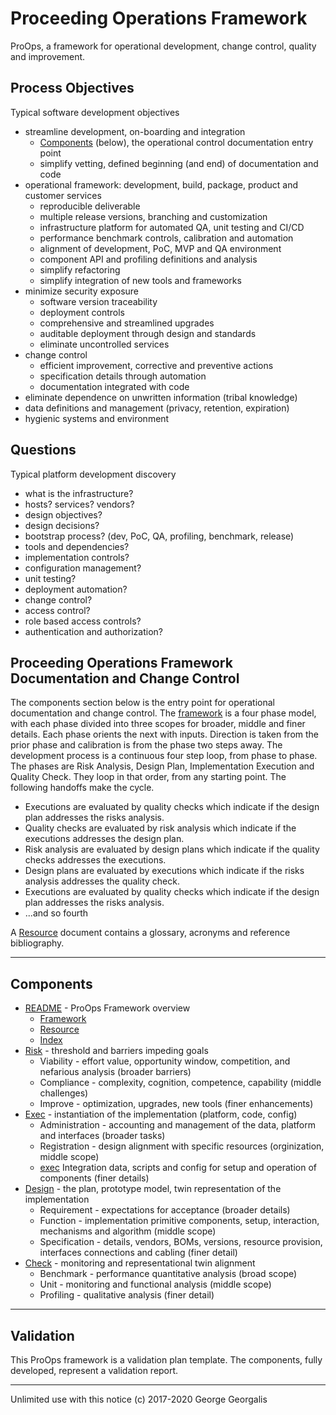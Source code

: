 # Proceeding Operations Framework
ProOps, a framework for operational development, change control, quality and improvement.

## Process Objectives
Typical software development objectives

* streamline development, on-boarding and integration
  * [Components](#components) (below), the operational control documentation entry point
  * simplify vetting, defined beginning (and end) of documentation and code
* operational framework: development, build, package, product and customer services
  * reproducible deliverable
  * multiple release versions, branching and customization 
  * infrastructure platform for automated QA, unit testing and CI/CD
  * performance benchmark controls, calibration and automation
  * alignment of development, PoC, MVP and QA environment
  * component API and profiling definitions and analysis
  * simplify refactoring
  * simplify integration of new tools and frameworks
* minimize security exposure
  * software version traceability
  * deployment controls
  * comprehensive and streamlined upgrades
  * auditable deployment through design and standards
  * eliminate uncontrolled services
* change control
  * efficient improvement, corrective and preventive actions
  * specification details through automation
  * documentation integrated with code
* eliminate dependence on unwritten information (tribal knowledge)
* data definitions and management (privacy, retention, expiration)
* hygienic systems and environment

## Questions
Typical platform development discovery

* what is the infrastructure?
* hosts? services? vendors?
* design objectives?
* design decisions?
* bootstrap process? (dev, PoC, QA, profiling, benchmark, release)
* tools and dependencies?
* implementation controls?
* configuration management?
* unit testing?
* deployment automation?
* change control?
* access control?
* role based access controls?
* authentication and authorization?

## Proceeding Operations Framework Documentation and Change Control

The components section below is the entry point for operational documentation and change control.
The [framework](framework.md) is a four phase model, with each phase divided into three scopes for broader,
middle and finer details. Each phase orients the next with inputs.  Direction is taken from
the prior phase and calibration is from the phase two steps away.  The development process
is a continuous four step loop, from phase to phase. 
The phases are Risk Analysis, Design Plan, Implementation Execution and Quality Check.
They loop in that order, from any starting point. 
The following handoffs make the cycle.

* Executions     are evaluated by quality checks which indicate if the design plan    addresses the risks analysis.
* Quality checks are evaluated by risk analysis  which indicate if the executions     addresses the design plan.
* Risk analysis  are evaluated by design plans   which indicate if the quality checks addresses the executions.
* Design plans   are evaluated by executions     which indicate if the risks analysis addresses the quality check.
* Executions     are evaluated by quality checks which indicate if the design plan    addresses the risks analysis.
* ...and so fourth

A [Resource](resource.md) document contains a glossary, acronyms and reference bibliography.

---

## Components
* [README](README.md) - ProOps Framework overview 
  * [Framework](./framework.md)
  * [Resource](resource.md)
  * [Index](index.md)
* [Risk](risk.md) - threshold and barriers impeding goals
  * Viability - effort value, opportunity window, competition, and nefarious analysis (broader barriers)
  * Compliance - complexity, cognition, competence, capability (middle challenges)
  * Improve - optimization, upgrades, new tools (finer enhancements)
* [Exec](exec.md) - instantiation of the implementation (platform, code, config)
  * Administration - accounting and management of the data, platform and interfaces (broader tasks)
  * Registration - design alignment with specific resources (orginization, middle scope)
  * [exec](./exec) Integration data, scripts and config for setup and operation of components (finer details)
* [Design](design.md) - the plan, prototype model, twin representation of the implementation
  * Requirement - expectations for acceptance (broader details)
  * Function - implementation primitive components, setup, interaction, mechanisms and algorithm (middle scope)
  * Specification - details, vendors, BOMs, versions, resource provision, interfaces connections and cabling (finer detail)
* [Check](check.md) - monitoring and representational twin alignment
  * Benchmark - performance quantitative analysis (broad scope)
  * Unit - monitoring and functional analysis (middle scope)
  * Profiling - qualitative analysis (finer detail)

---

## Validation
This ProOps framework is a validation plan template. The components, fully developed, represent a validation report.

---
Unlimited use with this notice (c) 2017-2020 George Georgalis
